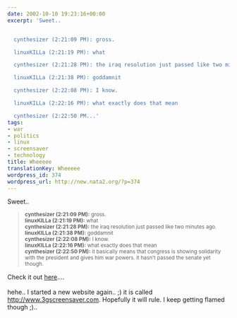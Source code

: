 ```yaml
---
date: 2002-10-10 19:23:16+00:00
excerpt: 'Sweet..


  cynthesizer (2:21:09 PM): gross.

  linuxKILLa (2:21:19 PM): what

  cynthesizer (2:21:28 PM): the iraq resolution just passed like two minutes ago.

  linuxKILLa (2:21:38 PM): goddamnit

  cynthesizer (2:22:08 PM): I know.

  linuxKILLa (2:22:16 PM): what exactly does that mean

  cynthesizer (2:22:50 PM...'
tags:
- war
- politics
- linux
- screensaver
- technology
title: Wheeeee
translationKey: Wheeeee
wordpress_id: 374
wordpress_url: http://new.nata2.org/?p=374
---
```


Sweet..
<blockquote><small>
<b>cynthesizer (2:21:09 PM):</b> gross.<br/>
<b>linuxKILLa (2:21:19 PM):</b> what<br/>
<b>cynthesizer (2:21:28 PM):</b> the iraq resolution just passed like two minutes ago.<br/>
<b>linuxKILLa (2:21:38 PM):</b> goddamnit<br/>
<b>cynthesizer (2:22:08 PM):</b> I know.<br/>
<b>linuxKILLa (2:22:16 PM):</b> what exactly does that mean<br/>
<b>cynthesizer (2:22:50 PM):</b> it basically means that congress is showing solidarity with the president and gives him war powers.  it hasn't passed the senate yet though.<br/></small>
</blockquote>
Check it out <a href="http://www.washingtonpost.com/wp-dyn/articles/A7648-2002Oct10.html">here</a>....<br/><br/>
hehe.. I started a new website again.. ;) it is called <a href="http://www.3gscreensaver.com">http://www.3gscreensaver.com</a>. Hopefully it will rule. I keep getting flamed though ;)..